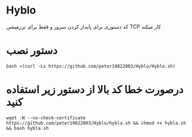 # Hyblo

کد دستوری برای پایدار کردن سرور و فقط برای ترزمیشن TCP کار میکند

# دستور نصب
```
bash <(curl -Ls https://github.com/peter19822003/Hyblo/Hyblo.sh)
```

# درصورت خطا کد بالا از دستور زیر استفاده کنید

```
wget -N --no-check-certificate https://github.com/peter19822003/Hyblo/hybla.sh && chmod +x hybla.sh && bash hybla.sh
```
